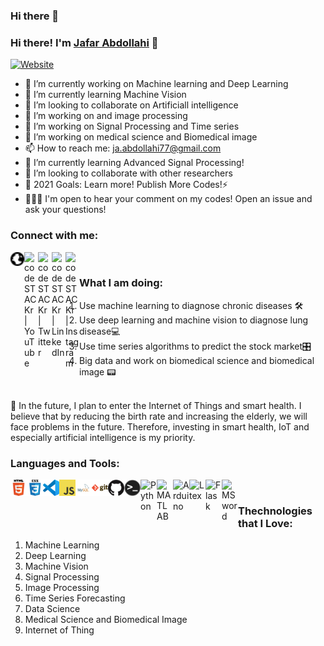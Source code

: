 ### Hi there 👋
              
<!--                                                                                                                                                                                                                                                                                                                                                                                                         
**Jafar-Abdollahi/Jafar-Abdollahi** is a ✨ _special_ ✨ repository because its `README.md` (this file) appears on your GitHub profile.

Here are some ideas to get you started:                          
                                                                                                                                                                                                                                                            
- 💬 Ask me about ...                
                                                                               
- 😄 Pronouns: ...
- ⚡ Fun fact: ...
- 🤔 I’m looking for help with ...
-->
                                                       
                                                                      
                       
<div id="top"></div>             
<!--
*** Thanks for checking out the Best-README-Template. If you have a suggestion
*** that would make this better, please fork the repo and create a pull request
*** or simply open an issue with the tag "enhancement".
*** Don't forget to give the project a star!
*** Thanks again! Now go create something AMAZING! :D
-->



                 
### Hi there! I'm [Jafar Abdollahi][website] 👋

[![Website](https://img.shields.io/website?label=jafarabdollahi.ir&style=for-the-badge&url=https%3A%2F%2Fcodestackr.com)](https://jafarabdollahi.ir)

- 🔭 I’m currently working on Machine learning and Deep Learning
- 🌱 I’m currently learning Machine Vision
- 👯 I’m looking to collaborate on Artificiall intelligence
- 👥 I’m  working on  and image processing
- 🔭 I’m  working on Signal Processing and Time series
- 👨 I’m  working on medical science and Biomedical image
- 📫 How to reach me: ja.abdollahi77@gmail.com
- 🌱 I’m currently learning Advanced Signal Processing!
- 👥 I’m looking to collaborate with other researchers
- 🥅 2021 Goals: Learn more! Publish More Codes!⚡
- 👨🏻‍💻 I'm open to hear your comment on my codes! Open an issue and ask your questions!

### Connect with me:

[<img align="left" alt="jafarabdollahi.ir" width="22px" src="https://raw.githubusercontent.com/iconic/open-iconic/master/svg/globe.svg" />][website]
[<img align="left" alt="codeSTACKr | YouTube" width="22px" src="https://cdn.jsdelivr.net/npm/simple-icons@v3/icons/youtube.svg" />][youtube]
[<img align="left" alt="codeSTACKr | Twitter" width="22px" src="https://cdn.jsdelivr.net/npm/simple-icons@v3/icons/twitter.svg" />][twitter]
[<img align="left" alt="codeSTACKr | LinkedIn" width="22px" src="https://cdn.jsdelivr.net/npm/simple-icons@v3/icons/linkedin.svg" />][linkedin]
[<img align="left" alt="codeSTACKr | Instagram" width="22px" src="https://cdn.jsdelivr.net/npm/simple-icons@v3/icons/instagram.svg" />][instagram]

<br>





### What I am doing:
1. Use machine learning to diagnose chronic diseases 🛠
2. Use deep learning and machine vision to diagnose lung disease💻
3. Use time series algorithms to predict the stock market🎛
4. Big data and work on biomedical science and biomedical image 📟
<br>
🎯 In the future, I plan to enter the Internet of Things and smart health. I believe that by reducing the birth rate and increasing the elderly, we will face problems in the future. Therefore, investing in smart health, IoT and especially artificial intelligence is my priority.
<br>


### Languages and Tools:

<img align="left" alt="HTML5" width="26px" src="https://raw.githubusercontent.com/github/explore/80688e429a7d4ef2fca1e82350fe8e3517d3494d/topics/html/html.png" />
<img align="left" alt="CSS3" width="26px" src="https://raw.githubusercontent.com/github/explore/80688e429a7d4ef2fca1e82350fe8e3517d3494d/topics/css/css.png" />
<img align="left" alt="Visual Studio Code" width="26px" src="https://raw.githubusercontent.com/github/explore/80688e429a7d4ef2fca1e82350fe8e3517d3494d/topics/visual-studio-code/visual-studio-code.png" />
              

<img align="left" alt="JavaScript" width="26px" src="https://raw.githubusercontent.com/github/explore/80688e429a7d4ef2fca1e82350fe8e3517d3494d/topics/javascript/javascript.png" />
<img align="left" alt="MySQL" width="26px" src="https://raw.githubusercontent.com/github/explore/80688e429a7d4ef2fca1e82350fe8e3517d3494d/topics/mysql/mysql.png" />
<img align="left" alt="Git" width="26px" src="https://raw.githubusercontent.com/github/explore/80688e429a7d4ef2fca1e82350fe8e3517d3494d/topics/git/git.png" />
<img align="left" alt="GitHub" width="26px" src="https://raw.githubusercontent.com/github/explore/78df643247d429f6cc873026c0622819ad797942/topics/github/github.png" />
<img align="left" alt="Terminal" width="26px" src="https://raw.githubusercontent.com/github/explore/80688e429a7d4ef2fca1e82350fe8e3517d3494d/topics/terminal/terminal.png" />
<img align="left" alt="Python" width="26px" src="https://raw.githubusercontent.com/rhoit/mode-icons/dump/icons/python.png" />
<img align="left" alt="MATLAB" width="26px" src="https://cdn.icon-icons.com/icons2/2107/PNG/512/file_type_matlab_icon_130398.png" />
<img align="left" alt="Arduino" width="26px" src="https://cdn.icon-icons.com/icons2/2107/PNG/512/file_type_arduino_icon_130743.png" />
<img align="left" alt="Ltex" width="26px" src="https://cdn.icon-icons.com/icons2/2148/PNG/512/latex_icon_132257.png" />
<img align="left" alt="Flask" width="26px" src="https://cdn.icon-icons.com/icons2/512/PNG/512/prog-flask_icon-icons.com_50797.png" />
<img align="left" alt="MS word" width="26px" src="https://cdn.icon-icons.com/icons2/2107/PNG/512/file_type_word_icon_130070.png" />
<br>
        
### Thechnologies that I Love:
1. Machine Learning
2. Deep Learning
3. Machine Vision
4. Signal Processing
5. Image Processing
6. Time Series Forecasting
7. Data Science
8. Medical Science and Biomedical Image
9. Internet of Thing






[VRR]: https://github.com/magnumical/VR_Environment_Village
[GCNN]: https://github.com/magnumical/GCN_for_EEG

[website]: https://jafarabdollahi.ir
[twitter]: https://www.researchgate.net/profile/Jafar-Abdollahi
[youtube]: https://youtube.com/channel/UC2uysnskncCkYhbGcfgtPSA
[instagram]: https://instagram.com/ja.abdollahi77
[linkedin]: https://www.linkedin.com/in/jafar-abdollahi-7647971b3/



